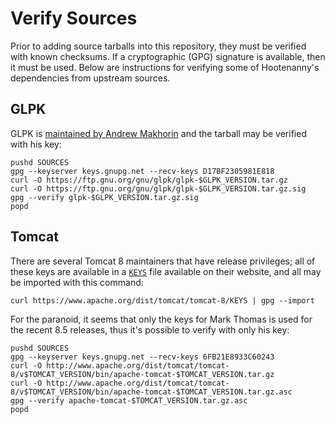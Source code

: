 # Verify Sources

Prior to adding source tarballs into this repository, they must be verified
with known checksums.  If a cryptographic (GPG) signature is available, then
it must be used.  Below are instructions for verifying some of Hootenanny's
dependencies from upstream sources.

## GLPK

GLPK is [maintained by Andrew Makhorin](https://www.gnu.org/software/glpk/glpk.html#maintainer)
and the tarball may be verified with his key:

```
pushd SOURCES
gpg --keyserver keys.gnupg.net --recv-keys D17BF2305981E818
curl -O https://ftp.gnu.org/gnu/glpk/glpk-$GLPK_VERSION.tar.gz
curl -O https://ftp.gnu.org/gnu/glpk/glpk-$GLPK_VERSION.tar.gz.sig
gpg --verify glpk-$GLPK_VERSION.tar.gz.sig
popd
```

## Tomcat

There are several Tomcat 8 maintainers that have release privileges; all of these
keys are available in a [`KEYS`](https://www.apache.org/dist/tomcat/tomcat-8/KEYS) file
available on their website, and all may be imported with this command:

```
curl https://www.apache.org/dist/tomcat/tomcat-8/KEYS | gpg --import
```

For the paranoid, it seems that only the keys for Mark Thomas is used for the
recent 8.5 releases, thus it's possible to verify with only his key:

```
pushd SOURCES
gpg --keyserver keys.gnupg.net --recv-keys 6FB21E8933C60243
curl -O http://www.apache.org/dist/tomcat/tomcat-8/v$TOMCAT_VERSION/bin/apache-tomcat-$TOMCAT_VERSION.tar.gz
curl -O http://www.apache.org/dist/tomcat/tomcat-8/v$TOMCAT_VERSION/bin/apache-tomcat-$TOMCAT_VERSION.tar.gz.asc
gpg --verify apache-tomcat-$TOMCAT_VERSION.tar.gz.asc
popd
```
